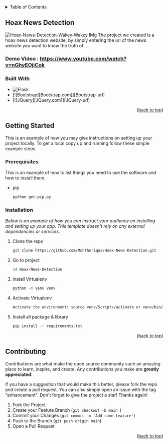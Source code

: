 
<!-- TABLE OF CONTENTS -->
<details>
  <summary>Table of Contents</summary>
  <ol>
    <li>
      <a href="#about-the-project">About The Project</a>
      <ul>
        <li><a href="#built-with">Built With</a></li>
      </ul>
    </li>
    <li>
      <a href="#getting-started">Getting Started</a>
      <ul>
        <li><a href="#prerequisites">Prerequisites</a></li>
        <li><a href="#installation">Installation</a></li>
      </ul>
    </li>
    <li><a href="#usage">Usage</a></li>
    <li><a href="#contributing">Contributing</a></li>
  </ol>
</details>



<!-- ABOUT THE PROJECT -->
## Hoax News Detection 

![Hoax-News-Detection-Wakey-Wakey IMg](https://user-images.githubusercontent.com/72277295/205958438-c6dcbfaf-0819-4f98-bfaa-d75a03b7edd4.png)
The project we created is a hoax news detection website, by simply entering the url of the news website you want to know the truth of

### Demo Video : https://www.youtube.com/watch?v=nGhyEOjiCok


### Built With


* ![Flask](https://img.shields.io/badge/Flask-gray?style=for-the-badge&logo=Flask)
* [![Bootstrap][Bootstrap.com]][Bootstrap-url]
* [![JQuery][JQuery.com]][JQuery-url]

<p align="right">(<a href="#readme-top">back to top</a>)</p>



<!-- GETTING STARTED -->
## Getting Started

This is an example of how you may give instructions on setting up your project locally.
To get a local copy up and running follow these simple example steps.

### Prerequisites

This is an example of how to list things you need to use the software and how to install them.
* pip
  ```sh
  python get-pip.py
  ```

### Installation

_Below is an example of how you can instruct your audience on installing and setting up your app. This template doesn't rely on any external dependencies or services._

1. Clone the repo
   ```sh
   git clone https://github.com/Muhthoriqas/Hoax-News-Detection.git
   ```
2. Go to project
   ```sh
   cd Hoax-News-Detection
   ```
3. install Virtualenv 
   ```sh
   python -m venv venv
   ```
4. Activate Virtualenv 
   ```sh
   Activate the environment: source venv/Scripts/activate or venv/bin/activate
   ```
5. Install all package & library
   ```sh
   pip install -r requirements.txt
   ```
 
<p align="right">(<a href="#readme-top">back to top</a>)</p>

<!-- CONTRIBUTING -->
## Contributing

Contributions are what make the open source community such an amazing place to learn, inspire, and create. Any contributions you make are **greatly appreciated**.

If you have a suggestion that would make this better, please fork the repo and create a pull request. You can also simply open an issue with the tag "enhancement".
Don't forget to give the project a star! Thanks again!

1. Fork the Project
2. Create your Feature Branch (`git checkout -b main `)
3. Commit your Changes (`git commit -m 'Add some feature'`)
4. Push to the Branch (`git push origin main`)
5. Open a Pull Request

<p align="right">(<a href="#readme-top">back to top</a>)</p>
